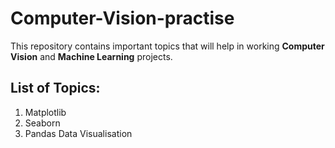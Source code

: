 # Computer-Vision-practise
This repository contains important topics that will help in working **Computer Vision** and **Machine Learning** projects.

## List of Topics:
1. Matplotlib
2. Seaborn
3. Pandas Data Visualisation
